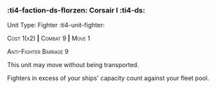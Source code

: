 ### :ti4-faction-ds-florzen: **Corsair I** :ti4-ds:

Unit Type: Fighter :ti4-unit-fighter:

<span style="font-variant:small-caps;">Cost 1(x2)</span> __|__ <span style="font-variant:small-caps;">Combat 9</span> __|__ <span style="font-variant:small-caps;">Move 1</span>

<span style="font-variant:small-caps;">Anti-Fighter Barrage 9</span>

This unit may move without being transported.

Fighters in excess of your ships' capacity count against your fleet pool.